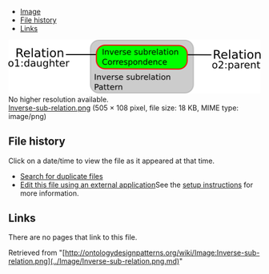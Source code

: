 * [Image](../Image/Inverse-sub-relation.png.md#file)
* [File history](../Image/Inverse-sub-relation.png.md#filehistory)
* [Links](../Image/Inverse-sub-relation.png.md#filelinks)

[![Image:Inverse-sub-relation.png](../images/8/85/Inverse-sub-relation.png)](../images/8/85/Inverse-sub-relation.png)  
No higher resolution available.  
[Inverse-sub-relation.png](../images/8/85/Inverse-sub-relation.png)‎ (505 × 108 pixel, file size: 18 KB, MIME type: image/png)

## File history

Click on a date/time to view the file as it appeared at that time.



  
* [Search for duplicate files](http://ontologydesignpatterns.org/wiki/Special:FileDuplicateSearch/Inverse-sub-relation.png "Special:FileDuplicateSearch/Inverse-sub-relation.png")
* [Edit this file using an external application](http://ontologydesignpatterns.org/wiki/index.php?title=Image:Inverse-sub-relation.png&action=edit&externaledit=true&mode=file "Image:Inverse-sub-relation.png")See the [setup instructions](http://www.mediawiki.org/wiki/Manual:External_editors "http://www.mediawiki.org/wiki/Manual:External_editors") for more information.

## Links



There are no pages that link to this file.




Retrieved from "[http://ontologydesignpatterns.org/wiki/Image:Inverse-sub-relation.png](../Image/Inverse-sub-relation.png.md)"